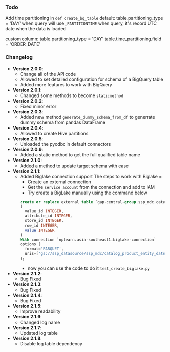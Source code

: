 ### Todo
Add time partitioning in `def create_bq_table`
default:
table.partitioning_type = 'DAY'
when query will use `_PARTITIONTIME` when query, it's record UTC date when the data is loaded
            
custom column:
table.partitioning_type = 'DAY'
table.time_partitioning.field = 'ORDER_DATE'

### Changelog
- **Version 2.0.0**:
  - Change all of the API code
  - Allowed to set detailed configuration for schema of a BigQuery table
  - Added more features to work with BigQuery
- **Version 2.0.1**:
  - Changed some methods to become `staticmethod`
- **Version 2.0.2**:
  - Fixed minor error
- **Version 2.0.3**:
  - Added new method `generate_dummy_schema_from_df` to generrate dummy schema from pandas DataFrame
- **Version 2.0.4**:
  - Allowed to create Hive partitions
- **Version 2.0.5**:
  - Unloaded the pyodbc in default connectors
- **Version 2.0.9**:
  - Added a static method to get the full qualified table name
- **Version 2.1.0**:
  - Added a method to update target schema with ease
- **Version 2.1.1**:
  - Added Biglake connection support
    The steps to work with Biglake = 
    - Create an external connection
    - Get the `service account` from the connection and add to IAM
    - Try create a BigLake manually using the command below
    ```sql
    create or replace external table `gap-central-group.ssp_mdc.catalog_product_entity_datetime`
    (
      value_id INTEGER,
      attribute_id INTEGER,
      store_id INTEGER,
      row_id INTEGER,
      value INTEGER
    )
    With connection `nplearn.asia-southeast1.biglake-connection`
    options (
      format='PARQUET',
      uris=['gs://ssp_datasource/ssp_mdc/catalog_product_entity_datetime/*']
    );
    ```
    - now you can use the code to do it `test_create_biglake.py`
- **Version 2.1.2**:
  - Bug Fixed
- **Version 2.1.3**:
  - Bug Fixed
- **Version 2.1.4**:
  - Bug Fixed
- **Version 2.1.5**:
  - Improve readability
- **Version 2.1.6**:
  - Changed log name
- **Version 2.1.7**:
  - Updated log table
- **Version 2.1.8**:
  - Disable log table dependency


  
